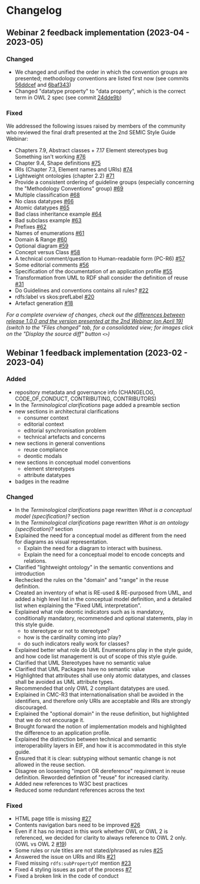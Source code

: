 # Changelog

## Webinar 2 feedback implementation (2023-04 - 2023-05)

### Changed
* We changed and unified the order in which the convention groups are presented; methodology conventions are listed first now (see commits [56ddcef](https://github.com/SEMICeu/style-guide/commit/56ddcef1bbd786158b57e2572c16976a302022fd) and  [6baf343](https://github.com/SEMICeu/style-guide/commit/6baf343264b5837926099c4f3cbb4fa93fe7e492))
* Changed "datatype property" to "data property", which is the correct term in OWL 2 spec (see commit [24dde9b](https://github.com/SEMICeu/style-guide/commit/24dde9b53025a0e3908e578b56458aee884f97c9))

### Fixed
We addressed the following issues raised by members of the community who reviewed the final draft presented at the 2nd SEMIC Style Guide Webinar:

* Chapters 7.9, Abstract classes + 7.17 Element stereotypes bug Something isn't working	[#76](https://github.com/SEMICeu/style-guide/issues/76)
* Chapter 9.4, Shape definitions	[#75](https://github.com/SEMICeu/style-guide/issues/75)
* IRIs (Chapter 7.3, Element names and URIs)	[#74](https://github.com/SEMICeu/style-guide/issues/74)
* Lightweight ontologies (chapter 2.2)	[#71](https://github.com/SEMICeu/style-guide/issues/71)
* Provide a consistent ordering of guideline groups (especially concerning the "Methodology Conventions" group)	[#69](https://github.com/SEMICeu/style-guide/issues/69)
* Multiple classification	[#68](https://github.com/SEMICeu/style-guide/issues/68)
* No class datatypes	[#66](https://github.com/SEMICeu/style-guide/issues/66)
* Atomic datatypes	[#65](https://github.com/SEMICeu/style-guide/issues/65)
* Bad class inheritance example	[#64](https://github.com/SEMICeu/style-guide/issues/64)
* Bad subclass example	[#63](https://github.com/SEMICeu/style-guide/issues/63)
* Prefixes	[#62](https://github.com/SEMICeu/style-guide/issues/62)
* Names of enumerations	[#61](https://github.com/SEMICeu/style-guide/issues/61)
* Domain & Range	[#60](https://github.com/SEMICeu/style-guide/issues/60)
* Optional diagram	[#59](https://github.com/SEMICeu/style-guide/issues/59)
* Concept versus Class	[#58](https://github.com/SEMICeu/style-guide/issues/58)
* A technical comment/question to Human-readable form (PC-R6)	[#57](https://github.com/SEMICeu/style-guide/issues/57)
* Some editorial comments	[#56](https://github.com/SEMICeu/style-guide/issues/56)
* Specification of the documentation of an application profile	[#55](https://github.com/SEMICeu/style-guide/issues/55)
* Transformation from UML to RDF shall consider the definition of reuse	[#31](https://github.com/SEMICeu/style-guide/issues/31)
* Do Guidelines and conventions contains all rules?	[#22](https://github.com/SEMICeu/style-guide/issues/22)
* rdfs:label vs skos:prefLabel	[#20](https://github.com/SEMICeu/style-guide/issues/20)
* Artefact generation	[#18](https://github.com/SEMICeu/style-guide/issues/18)

_For a complete overview of changes, check out the [differences between release 1.0.0 and the version presented at the 2nd Webinar (on April 19)](https://github.com/SEMICeu/style-guide/compare/public-review-webinar2...1.0.0-beta) (switch to the "Files changed" tab, for a consolidated view; for images click on the "Display the source diff" button `<>`)_



## Webinar 1 feedback implementation (2023-02 - 2023-04)

### Added 
* repository metadata and governance info (CHANGELOG, CODE_OF_CONDUCT, CONTRIBUTING, CONTRIBUTORS)
* In the *Terminological clarifications* page added a preamble section
* new sections in architectural clarifications
  * consumer context
  * editorial context
  * editorial synchronisation problem
  * technical artefacts and concerns
* new sections in general conventions 
  * reuse compliance
  * deontic modals
* new sections in conceptual model conventions
  * element stereotypes
  * attribute datatypes
* badges in the readme

### Changed
* In the *Terminological clarifications* page rewritten *What is a conceptual model (specification)?* section 
* In the *Terminological clarifications* page rewritten *What is an ontology (specification)?* section
* Explained the need for a conceptual model as different from the need for diagrams as visual representation.
  * Explain the need for a diagram to interact with business.
  * Explain the need for a conceptual model to encode concepts and relations. 
* Clarified "lightweight ontology" in the semantic conventions and introduction 
* Rechecked the rules on the "domain" and "range" in the reuse definition.
* Created an inventory of what is RE-used & RE-purposed from UML, and added a high level list in the conceptual model definition, and a detailed list when explaining the "Fixed UML interpretation".
* Explained what role deontic indicators such as is mandatory, conditionally mandatory, recommended and optional statements, play in this style guide.
  * to stereotype or not to stereotype?
  * how is the cardinality coming into play?
  * do such indicators really work for classes?
* Explained better what role do UML Enumerations play in the style guide, and how code list management is out of scope of this style guide.  
* Clarified that UML Stereotypes have no semantic value
* Clarified that UML Packages have no semantic value
* Highlighted that attributes shall use only atomic datatypes, and classes shall be avoided as UML attribute types.
* Recommended that only OWL 2 compliant datatypes are used.
* Explained in CMC-R3 that internationalisation shall be avoided in the identifiers, and therefore only URIs are acceptable and IRIs are strongly discouraged. 
* Explained the "optional domain" in the reuse definition, but highlighted that we do not encourage it.
* Brought forward the notion of implementation models and highlighted the difference to an application profile. 
* Explained the distinction between technical and semantic interoperability layers in EIF, and how it is accommodated in this style guide.
* Ensured that it is clear: subtyping without semantic change is not allowed in the reuse section.
* Disagree on loosening "import OR dereference" requirement in reuse definition. Reworded defintiion of "reuse" for increased clarity.
* Added new references to W3C best practices
* Reduced some redundant references across the text 

### Fixed
* HTML page title is missing [#27](https://github.com/SEMICeu/style-guide/issues/27)
* Contents navigation bars need to be improved	[#26](https://github.com/SEMICeu/style-guide/issues/26)
* Even if it has no impact in this work whether OWL or OWL 2 is referenced, we decided for clarity to always reference to OWL 2 only. (OWL vs OWL 2 [#19](https://github.com/SEMICeu/style-guide/issues/19))
* Some rules or rule titles are not stated/phrased as rules [#25](https://github.com/SEMICeu/style-guide/issues/25)
* Answered the issue on URIs and IRIs [#21](https://github.com/SEMICeu/style-guide/issues/21)
* Fixed missing `rdfs:subPropertyOf` mention [#23](https://github.com/SEMICeu/style-guide/issues/23)
* Fixed 4 styling issues as part of the process [#7](https://github.com/SEMICeu/style-guide/issues/7)
* Fixed a broken link in the code of conduct

